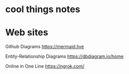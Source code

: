 # cool things notes


# Web sites
  Github Diagrams
    https://mermaid.live

  Entity-Relationship Diagrams
    https://dbdiagram.io/home

  Online in One Line
    https://ngrok.com/
